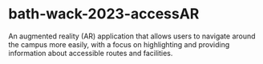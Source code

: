 # bath-wack-2023-accessAR
 An augmented reality (AR) application that allows users to navigate around the campus more easily, with a focus on highlighting and providing information about accessible routes and facilities.
